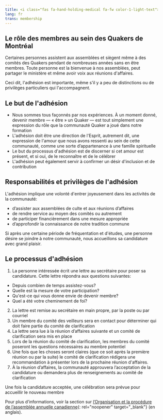 ```yaml
---
title: <i class="fas fa-hand-holding-medical fa-fw color-1-light-text"></i> Devenir membre
lang: fr
trans: membership
---
```

## Le rôle des membres au sein des Quakers de Montréal
Certaines personnes assistent aux assemblées et siègent même à des comités des Quakers pendant de nombreuses années sans en être membres. Toute personne est la bienvenue à nos assemblées, peut partager le ministère et même avoir voix aux réunions d'affaires.

Ceci dit, l'adhésion est importante, même s'il y a peu de distinctions ou de privilèges particuliers qui l'accompagnent. 

## Le but de l'adhésion
* Nous sommes tous façonnés par nos expériences. À un moment donné, devenir membre — « être » un Quaker — est tout simplement une expression du rôle que la communauté Quaker a joué dans notre formation
* L'adhésion doit être une direction de l'Esprit, autrement dit, une expression de l'amour que nous avons ressenti au sein de cette communauté, comme une sorte d’appartenance à une famille spirituelle
* Le but du processus d'adhésion est de discerner si cet amour est présent, et si oui, de le reconnaître et de le célébrer
* L'adhésion peut également servir à confirmer un désir d'inclusion et de contribution

## Responsabilités et privilèges de l'adhésion
L'adhésion implique une volonté d'entrer joyeusement dans les activités de la communauté:

* d’assister aux assemblées de culte et aux réunions d’affaires
* de rendre service au moyen des comités ou autrement
* de participer financièrement dans une mesure appropriée
* d’approfondir la connaissance de notre tradition commune

Si après une certaine période de fréquentation et d'études, une personne désire se joindre à notre communauté, nous accueillons sa candidature avec grand plaisir.

## Le processus d'adhésion

1. La personne intéressée écrit une lettre au secrétaire pour poser sa candidature. Cette lettre répondra aux questions suivantes:
  * Depuis combien de temps assistez-vous?
  * Quelle est la mesure de votre participation?
  * Qu'est-ce qui vous donne envie de devenir membre?
  * Quel a été votre cheminement de foi?
2. La lettre est remise au secrétaire en main propre, par la poste ou par courriel
3. Un membre du comité des veilleurs sera en contact pour déterminer qui doit faire partie du comité de clarification
4. La lettre sera lue à la réunion d’affaires suivante et un comité de clarification sera mis en place
5. Lors de la réunion du comité de clarification, les membres du comité poseront les questions nécessaires au membre potentiel
6. Une fois que les choses seront claires (que ce soit après la première réunion ou par la suite) le comité de clarification rédigera une recommandation à présenter lors de la prochaine réunion d'affaires.
7. À la réunion d’affaires, la communauté approuvera l’acceptation de la candidature ou demandera plus de renseignements au comité de clarification

Une fois la candidature acceptée, une célébration sera prévue pour accueillir le nouveau membre

Pour plus d’informations, voir la section sur [l’Organisation et la procédure de l’assemblée annuelle canadienne](https://quaker.ca/cympublications/organization-and-procedure/#CHAPTER_3_Membership){: rel="noopener" target="_blank"} (en anglais).
